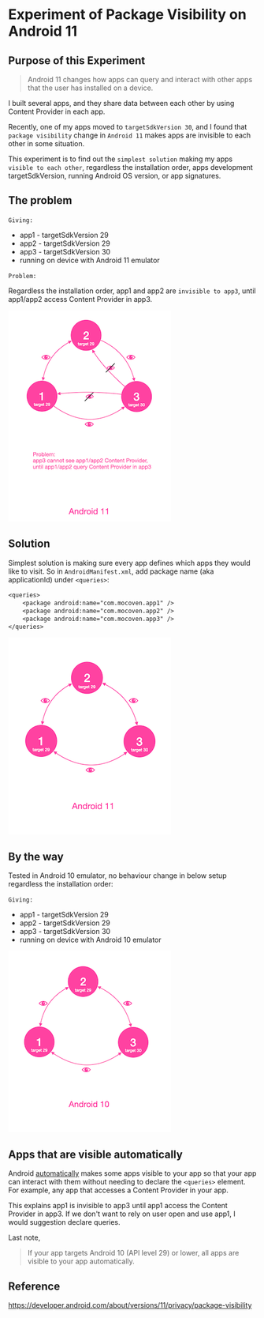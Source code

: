 # Experiment of Package Visibility on Android 11

## Purpose of this Experiment

>Android 11 changes how apps can query and interact with other apps that the user has installed on a device. 

I built several apps, and they share data between each other by using Content Provider in each app.

Recently, one of my apps moved to `targetSdkVersion 30`, and I found that `package visibility`
change in `Android 11` makes apps are invisible to each other in some situation.

This experiment is to find out the `simplest solution` making my apps `visible to each other`, regardless the installation
order, apps development targetSdkVersion, running Android OS version, or app signatures.


## The problem

`Giving:`
- app1 - targetSdkVersion 29
- app2 - targetSdkVersion 29
- app3 - targetSdkVersion 30
- running on device with Android 11 emulator

`Problem:`

Regardless the installation order, app1 and app2 are `invisible to app3`, until app1/app2 access Content Provider in app3.


![android11 visibility](arts/android11.png)

## Solution

Simplest solution is making sure every app defines which apps they would like to visit. So in `AndroidManifest.xml`, add package name (aka applicationId) under `<queries>`:
```
<queries>
    <package android:name="com.mocoven.app1" />
    <package android:name="com.mocoven.app2" />
    <package android:name="com.mocoven.app3" />
</queries>
```

![android11 visibility](arts/android11visible.png)


## By the way

Tested in Android 10 emulator, no behaviour change in below setup regardless the installation order:

`Giving:`
- app1 - targetSdkVersion 29
- app2 - targetSdkVersion 29
- app3 - targetSdkVersion 30
- running on device with Android 10 emulator

![android11 visibility](arts/android10.png)



## Apps that are visible automatically

Android [automatically](https://developer.android.com/training/basics/intents/package-visibility#automatic) makes some apps visible to your app so that your app can interact with them without needing to declare the `<queries>` element. For example, any app that accesses a Content Provider in your app. 

This explains app1 is invisible to app3 until app1 access the Content Provider in app3. If we don't want to rely on user open and use app1, I would suggestion declare queries.

Last note, 
> If your app targets Android 10 (API level 29) or lower, all apps are visible to your app automatically.

## Reference
https://developer.android.com/about/versions/11/privacy/package-visibility

